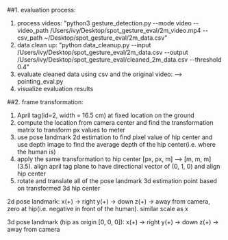 ##1. evaluation process:
1. process videos:  "python3 gesture_detection.py --mode video --video_path /Users/ivy/Desktop/spot_gesture_eval/2m_video.mp4 --csv_path ~/Desktop/spot_gesture_eval/2m_data.csv"
2. data clean up: "python data_cleanup.py --input /Users/ivy/Desktop/spot_gesture_eval/2m_data.csv --output /Users/ivy/Desktop/spot_gesture_eval/cleaned_2m_data.csv --threshold 0.4"
3. evaluate cleaned data using csv and the original video: --> pointing_eval.py
4. visualize evaluation results


##2. frame transformation:
1. April tag(id=2, width = 16.5 cm) at fixed location on the ground
2. compute the location from camera center and find the transformation matrix to transform px values to meter
3. use pose landmark 2d estimation to find pixel value of hip center and use depth image to find the average depth of the hip center(i.e. where the human is)
4. apply the same transformation to hip center [px, px, m] --> [m, m, m]
(3.5). align april tag plane to have directional vector of (0, 1, 0) and align hip center
5. rotate and translate all of the pose landmark 3d estimation point based on transformed 3d hip center

2d pose landmark:
    x(+) -> right
    y(+) -> down
    z(+) -> away from camera, zero at hip(i.e. negative in front of the human). similar scale as x

3d pose landmark (hip as origin [0, 0, 0]):
    x(+) -> right
    y(+) -> down
    z(+) -> away from camera